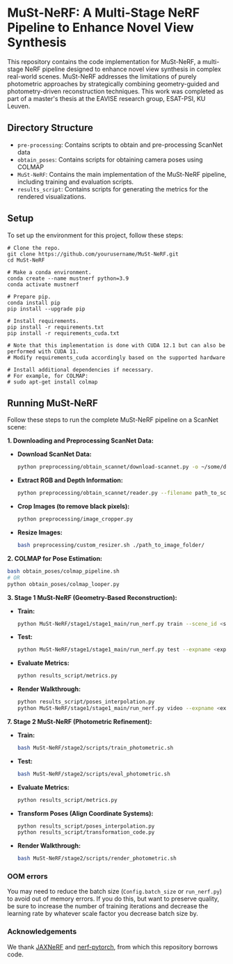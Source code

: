 # MuSt-NeRF: A Multi-Stage NeRF Pipeline to Enhance Novel View Synthesis 
This repository contains the code implementation for MuSt-NeRF, a multi-stage NeRF pipeline designed to enhance novel view synthesis in complex real-world scenes. MuSt-NeRF addresses the limitations of purely photometric approaches by strategically combining geometry-guided and photometry-driven reconstruction techniques. This work was completed as part of a master's thesis at the EAVISE research group, ESAT-PSI, KU Leuven.

## Directory Structure

- `pre-processing`: Contains scripts to obtain and pre-processing ScanNet data 
- `obtain_poses`: Contains scripts for obtaining camera poses using COLMAP
- `MuSt-NeRF`: Contains the main implementation of the MuSt-NeRF pipeline, including training and evaluation scripts.
- `results_script`: Contains scripts for generating the metrics for the rendered visualizations.

## Setup

To set up the environment for this project, follow these steps:

```
# Clone the repo.
git clone https://github.com/yourusername/MuSt-NeRF.git
cd MuSt-NeRF

# Make a conda environment.
conda create --name mustnerf python=3.9
conda activate mustnerf

# Prepare pip.
conda install pip
pip install --upgrade pip

# Install requirements.
pip install -r requirements.txt
pip install -r requirements_cuda.txt

# Note that this implementation is done with CUDA 12.1 but can also be performed with CUDA 11.
# Modify requirements_cuda accordingly based on the supported hardware

# Install additional dependencies if necessary.
# For example, for COLMAP:
# sudo apt-get install colmap
```

## Running MuSt-NeRF

Follow these steps to run the complete MuSt-NeRF pipeline on a ScanNet scene:

**1. Downloading and Preprocessing ScanNet Data:**
* **Download ScanNet Data:**

   ```bash
   python preprocessing/obtain_scannet/download-scannet.py -o ~/some/directory --id sceneid
   ```

* **Extract RGB and Depth Information:**
   ```bash
   python preprocessing/obtain_scannet/reader.py --filename path_to_sceneid.sens --output_path ./output_path
   ```

* **Crop Images (to remove black pixels):**
   ```bash
   python preprocessing/image_cropper.py 
   ```

* **Resize Images:**
   ```bash
   bash preprocessing/custom_resizer.sh ./path_to_image_folder/
   ```

**2. COLMAP for Pose Estimation:**
   ```bash
   bash obtain_poses/colmap_pipeline.sh 
   # OR
   python obtain_poses/colmap_looper.py
   ```

**3. Stage 1 MuSt-NeRF (Geometry-Based Reconstruction):**

   * **Train:**
     ```bash
     python MuSt-NeRF/stage1/stage1_main/run_nerf.py train --scene_id <sceneid> --data_dir <directory containing the scenes> --depth_prior_network_path <path to depth completion network ckpt> --ckpt_dir <path to write checkpoints>
     ```
   * **Test:**
     ```bash
     python MuSt-NeRF/stage1/stage1_main/run_nerf.py test --expname <experiment name> --data_dir <directory containing the scenes> --ckpt_dir <path to write checkpoints>
     ```
   * **Evaluate Metrics:**
     ```bash
     python results_script/metrics.py
     ```
   * **Render Walkthrough:**
     ```bash
     python results_script/poses_interpolation.py
     python MuSt-NeRF/stage1/stage1_main/run_nerf.py video --expname <experiment name> --data_dir <directory containing the scenes> --ckpt_dir <path to write checkpoints> 
     ```

**7. Stage 2 MuSt-NeRF (Photometric Refinement):**

   * **Train:**
     ```bash
     bash MuSt-NeRF/stage2/scripts/train_photometric.sh
     ```
   * **Test:**
     ```bash
     bash MuSt-NeRF/stage2/scripts/eval_photometric.sh
     ```
   * **Evaluate Metrics:**
     ```bash
     python results_script/metrics.py
     ```
   * **Transform Poses (Align Coordinate Systems):**
     ```bash
     python results_script/poses_interpolation.py
     python results_script/transformation_code.py
     ```
   * **Render Walkthrough:**
     ```bash
     bash MuSt-NeRF/stage2/scripts/render_photometric.sh
     ```

### OOM errors

You may need to reduce the batch size (`Config.batch_size` or `run_nerf.py`) to avoid out of memory errors. If you do this, but want to preserve quality, be sure to increase the number of training iterations and decrease the learning rate by whatever scale factor you decrease batch size by.

### Acknowledgements
We thank [JAXNeRF](https://github.com/google-research/google-research/tree/master/jaxnerf) and [nerf-pytorch](https://github.com/yenchenlin/nerf-pytorch), from which this repository borrows code. 

   
